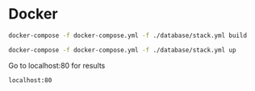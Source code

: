 # Docker
```bash
docker-compose -f docker-compose.yml -f ./database/stack.yml build
```
```bash
docker-compose -f docker-compose.yml -f ./database/stack.yml up
```
Go to localhost:80 for results
```bash
localhost:80
```